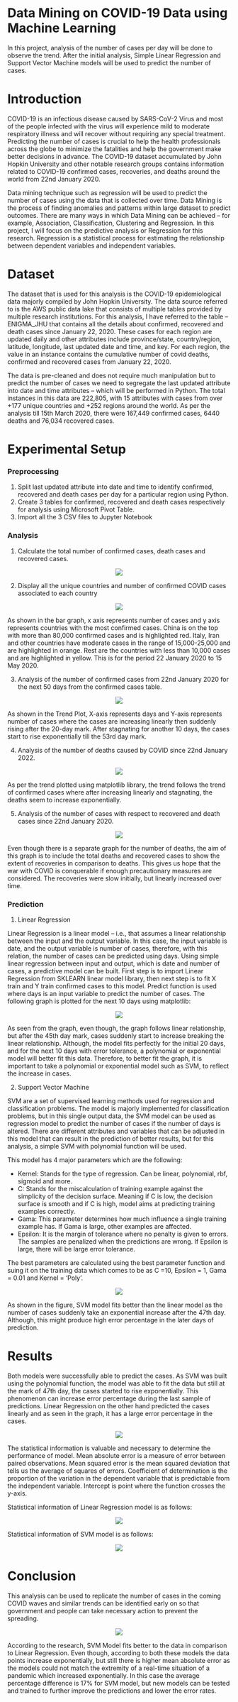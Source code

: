 # Data Mining on COVID-19 Data using Machine Learning
In this project, analysis of the number of cases per day will be done to observe the trend. After the initial analysis, Simple Linear Regression and Support Vector Machine models will be used to predict the number of cases. 

# Introduction
COVID-19 is an infectious disease caused by SARS-CoV-2 Virus and most of the people infected with the virus will experience mild to moderate respiratory illness and will recover without requiring any special treatment. Predicting the number of cases is crucial to help the health professionals across the globe to minimize the fatalities and help the government make better decisions in advance. The COVID-19 dataset accumulated by John Hopkin University and other notable research groups contains information related to COVID-19 confirmed cases, recoveries, and deaths around the world from 22nd January 2020.

Data mining technique such as regression will be used to predict the number of cases using the data that is collected over time. Data Mining is the process of finding anomalies and patterns within large dataset to predict outcomes. There are many ways in which Data Mining can be achieved – for example, Association, Classification, Clustering and Regression. In this project, I will focus on the predictive analysis or Regression for this research. Regression is a statistical process for estimating the relationship between dependent variables and independent variables.

# Dataset
The dataset that is used for this analysis is the COVID-19 epidemiological data majorly compiled by John Hopkin University. The data source referred to is the AWS public data lake that consists of multiple tables provided by multiple research institutions. For this analysis, I have referred to the table – ENIGMA_JHU that contains all the details about confirmed, recovered and death cases since January 22, 2020. These cases for each region are updated daily and other attributes include province/state, country/region, latitude, longitude, last updated date and time, and key. For each region, the value in an instance contains the cumulative number of covid deaths, confirmed and recovered cases from January 22, 2020.

The data is pre-cleaned and does not require much manipulation but to predict the number of cases we need to segregate the last updated attribute into date and time attributes – which will be performed in Python. The total instances in this data are 222,805, with 15 attributes with cases from over +177 unique countries and +252 regions around the world. As per the analysis till 15th March 2020, there were 167,449 confirmed cases, 6440 deaths and 76,034 recovered cases.

# Experimental Setup
### Preprocessing
1. Split last updated attribute into date and time to identify confirmed, recovered and death cases per day for a particular region using Python. 
2. Create 3 tables for confirmed, recovered and death cases respectively for analysis using Microsoft Pivot Table.
3. Import all the 3 CSV files to Jupyter Notebook

### Analysis
1. Calculate the total number of confirmed cases, death cases and recovered cases.
<p align="center">
 <img src= "Images/Analysis1.png">
</p>

2. Display all the unique countries and number of confirmed COVID cases associated to each country
<p align="center">
 <img src= "Images/Analysis2.png">
</p>

As shown in the bar graph, x axis represents number of cases and y axis represents countries with the most confirmed cases. China is on the top with more than 80,000 confirmed cases and is highlighted red. Italy, Iran and other countries have moderate cases in the range of 15,000-25,000 and are highlighted in orange. Rest are the countries with less than 10,000 cases and are highlighted in yellow. This is for the period 22 January 2020 to 15 May 2020. 

3. Analysis of the number of confirmed cases from 22nd January 2020 for the next 50 days from the confirmed cases table.  
<p align="center">
 <img src= "Images/Analysis3.png">
</p>

As shown in the Trend Plot, X-axis represents days and Y-axis represents number of cases where the cases are increasing linearly then suddenly rising after the 20-day mark. After stagnating for another 10 days, the cases start to rise exponentially till the 53rd day mark.

4. Analysis of the number of deaths caused by COVID since 22nd January 2022.
<p align="center">
 <img src= "Images/Analysis4.png">
</p>

As per the trend plotted using matplotlib library, the trend follows the trend of confirmed cases where after increasing linearly and stagnating, the deaths seem to increase exponentially.

5. Analysis of the number of cases with respect to recovered and death cases since 22nd January 2020. 
<p align="center">
 <img src= "Images/Analysis5.png">
</p>

Even though there is a separate graph for the number of deaths, the aim of this graph is to include the total deaths and recovered cases to show the extent of recoveries in comparison to deaths. This gives us hope that the war with COVID is conquerable if enough precautionary measures are considered. The recoveries were slow initially, but linearly increased over time.

### Prediction

1. Linear Regression

Linear Regression is a linear model – i.e., that assumes a linear relationship between the input and the output variable. In this case, the input variable is date, and the output variable is number of cases, therefore, with this relation, the number of cases can be predicted using days. Using simple linear regression between input and output, which is date and number of cases, a predictive model can be built. First step is to import Linear Regression from SKLEARN linear model library, then next step is to fit X train and Y train confirmed cases to this model. Predict function is used where days is an input variable to predict the number of cases. The following graph is plotted for the next 10 days using matplotlib:

<p align="center">
 <img src= "Images/LR.png">
</p>

As seen from the graph, even though, the graph follows linear relationship, but after the 45th day mark, cases suddenly start to increase breaking the linear relationship. Although, the model fits perfectly for the initial 20 days, and for the next 10 days with error tolerance, a polynomial or exponential model will better fit this data. Therefore, to better fit the graph, it is important to take a polynomial or exponential model such as SVM, to reflect the increase in cases. 

2. Support Vector Machine

SVM are a set of supervised learning methods used for regression and classification problems. The model is majorly implemented for classification problems, but in this single output data, the SVM model can be used as regression model to predict the number of cases if the number of days is altered.
There are different attributes and variables that can be adjusted in this model that can result in the prediction of better results, but for this analysis, a simple SVM with polynomial function will be used. 

This model has 4 major parameters which are the following:
- Kernel: Stands for the type of regression. Can be linear, polynomial, rbf, sigmoid and more.
- C: Stands for the miscalculation of training example against the simplicity of the decision surface. Meaning if C is low, the decision surface is smooth   and if C is high, model aims at predicting training examples correctly.
- Gama: This parameter determines how much influence a single training example has. If Gama is large, other examples are affected.
- Epsilon: It is the margin of tolerance where no penalty is given to errors. The samples are penalized when the predictions are wrong. If Epsilon is         large, there will be large error tolerance.

The best parameters are calculated using the best parameter function and suing it on the training data which comes to be as C =10, Epsilon = 1, Gama = 0.01 and Kernel = ‘Poly’.

<p align="center">
 <img src= "Images/SVM.png">
</p>

As shown in the figure, SVM model fits better than the linear model as the number of cases suddenly take an exponential increase after the 47th day. Although, this might produce high error percentage in the later days of prediction.

# Results
Both models were successfully able to predict the cases. As SVM was built using the polynomial function, the model was able to fit the data but still at the mark of 47th day, the cases started to rise exponentially. This phenomenon can increase error percentage during the last sample of predictions. Linear Regression on the other hand predicted the cases linearly and as seen in the graph, it has a large error percentage in the cases.

<p align="center">
 <img src= "Images/Result1.png">
</p>

The statistical information is valuable and necessary to determine the performance of model. Mean absolute error is a measure of error between paired observations. Mean squared error is the mean squared deviation that tells us the average of squares of errors. Coefficient of determination is the proportion of the variation in the dependent variable that is predictable from the independent variable. Intercept is point where the function crosses the y-axis.

Statistical information of Linear Regression model is as follows:
<p align="center">
 <img src= "Images/SI_LR.png">
</p>

Statistical information of SVM model is as follows:
<p align="center">
 <img src= "Images/SI_SVM.png">
</p>

# Conclusion
This analysis can be used to replicate the number of cases in the coming COVID waves and similar trends can be identified early on so that government and people can take necessary action to prevent the spreading.

<p align="center">
 <img src= "Images/Conclusion.png">
</p>

According to the research, SVM Model fits better to the data in comparison to Linear Regression. Even though, according to both these models the data points increase exponentially, but still there is higher mean absolute error as the models could not match the extremity of a real-time situation of a pandemic which increased exponentially. In this case the average percentage difference is 17% for SVM model, but new models can be tested and trained to further improve the predictions and lower the error rates.

